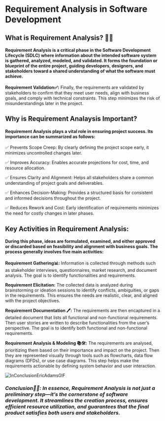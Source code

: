 
 # **Requirement Analysis in Software Development**

## **What is Requirement Analysis? 🤔💭**

#### Requirement Analysis is a critical phase in the Software Development Lifecycle (SDLC) where information about the intended software system is gathered, analyzed, modeled, and validated. It forms the foundation or blueprint of the entire project, guiding developers, designers, and stakeholders toward a shared understanding of what the software must achieve.

**Requirement Validation✅:**
Finally, the requirements are validated by stakeholders to confirm that they meet user needs, align with business goals, and comply with technical constraints. This step minimizes the risk of misunderstandings later in the project.

## **Why is Requirement Analaysis Important?**
#### Requirement Analysis plays a vital role in ensuring project success. Its importance can be summarized as follows:

✅ Prevents Scope Creep: By clearly defining the project scope early, it minimizes uncontrolled changes later.

✅ Improves Accuracy: Enables accurate projections for cost, time, and resource allocation.

✅ Ensures Clarity and Alignment: Helps all stakeholders share a common understanding of project goals and deliverables.

✅ Enhances Decision-Making: Provides a structured basis for consistent and informed decisions throughout the project.

✅ Reduces Rework and Cost: Early identification of requirements minimizes the need for costly changes in later phases.

## **Key Activities in Requirement Analysis:**
#### During this phase, ideas are formulated, examined, and either approved or discarded based on feasibility and alignment with business goals. The process generally involves five main activities:

**Requirement Gathering📊:**
Information is collected through methods such as stakeholder interviews, questionnaires, market research, and document analysis. The goal is to identify functionalities and requirements.

**Requirement Elicitation:**
The collected data is analyzed during brainstorming or ideation sessions to identify conflicts, ambiguities, or gaps in the requirements. This ensures the needs are realistic, clear, and aligned with the project objectives.

**Requirement Documentation 🖊️:**
The requirements are then encaptured in a detailed document that lists all functional and non-functional requirements. Then user stories are written to describe functionalities from the user’s perspective. The goal is to identify both functional and non-functional requirements.

**Requirement Analysis & Modeling 📚🛠️:**
The requirements are analysed, prioritizing them based on their importance and impact on the project. Then they are represented visually through tools such as flowcharts, data flow diagrams (DFDs), or use case diagrams. This step helps make the requirements actionable by defining system behavior and user interaction.



![InConclusionEricAdamsGIF](https://github.com/user-attachments/assets/aeaee527-27d3-43f9-8e76-f4a5aed68cb7)

### ***Conclusion📝🤓: In essence, Requirement Analysis is not just a preliminary step—it’s the cornerstone of software development. It streamlines the creation process, ensures efficient resource utilization, and guarantees that the final product satisfies both users and stakeholders.***
